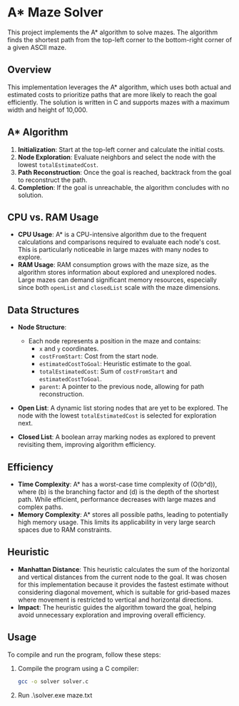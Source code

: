 # A* Maze Solver
This project implements the A* algorithm to solve mazes. The algorithm finds the shortest path from the top-left corner to the bottom-right corner of a given ASCII maze.

## Overview

This implementation leverages the A* algorithm, which uses both actual and estimated costs to prioritize paths that are more likely to reach the goal efficiently. The solution is written in C and supports mazes with a maximum width and height of 10,000.

## A* Algorithm

1. **Initialization**: Start at the top-left corner and calculate the initial costs.
2. **Node Exploration**: Evaluate neighbors and select the node with the lowest `totalEstimatedCost`.
3. **Path Reconstruction**: Once the goal is reached, backtrack from the goal to reconstruct the path.
4. **Completion**: If the goal is unreachable, the algorithm concludes with no solution.

## CPU vs. RAM Usage
- **CPU Usage**: A* is a CPU-intensive algorithm due to the frequent calculations and comparisons required to evaluate each node's cost. This is particularly noticeable in large mazes with many nodes to explore.
- **RAM Usage**: RAM consumption grows with the maze size, as the algorithm stores information about explored and unexplored nodes. Large mazes can demand significant memory resources, especially since both `openList` and `closedList` scale with the maze dimensions.

## Data Structures
- **Node Structure**: 
  - Each node represents a position in the maze and contains:
    - `x` and `y` coordinates.
    - `costFromStart`: Cost from the start node.
    - `estimatedCostToGoal`: Heuristic estimate to the goal.
    - `totalEstimatedCost`: Sum of `costFromStart` and `estimatedCostToGoal`.
    - `parent`: A pointer to the previous node, allowing for path reconstruction.

- **Open List**: A dynamic list storing nodes that are yet to be explored. The node with the lowest `totalEstimatedCost` is selected for exploration next.

- **Closed List**: A boolean array marking nodes as explored to prevent revisiting them, improving algorithm efficiency.

## Efficiency

- **Time Complexity**: A* has a worst-case time complexity of \(O(b^d)\), where \(b\) is the branching factor and \(d\) is the depth of the shortest path. While efficient, performance decreases with large mazes and complex paths.
- **Memory Complexity**: A* stores all possible paths, leading to potentially high memory usage. This limits its applicability in very large search spaces due to RAM constraints.

## Heuristic

- **Manhattan Distance**: This heuristic calculates the sum of the horizontal and vertical distances from the current node to the goal. It was chosen for this implementation because it provides the fastest estimate without considering diagonal movement, which is suitable for grid-based mazes where movement is restricted to vertical and horizontal directions.
- **Impact**: The heuristic guides the algorithm toward the goal, helping avoid unnecessary exploration and improving overall efficiency.


## Usage

To compile and run the program, follow these steps:

1. Compile the program using a C compiler:
   ```bash
   gcc -o solver solver.c

2. Run
     .\solver.exe maze.txt

